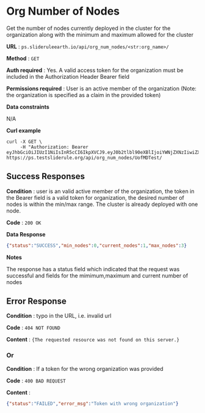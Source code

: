 # Org Number of Nodes

Get the number of nodes currently deployed in the cluster for the organization along with the minimum and maximum allowed for the cluster

**URL** : `ps.slideruleearth.io/api/org_num_nodes/<str:org_name>/`

**Method** : `GET`

**Auth required** : Yes. A valid access token for the organization must be included in the Authorization Header Bearer field

**Permissions required** : User is an active member of the organization (Note: the organization is specified as a claim in the provided token)

**Data constraints**

N/A

**Curl example**

```
curl -X GET \
     -H "Authorization: Bearer eyJhbGciOiJIUzI1NiIsInR5cCI6IkpXVCJ9.eyJ0b2tlbl90eXBlIjoiYWNjZXNzIiwiZXhwIjoxNjY5NzI2OTg4LCJpYXQiOjE2Njk2NDA1ODgsImp0aSI6ImI2Njc2Zjg1YTBkNjRlNjY4ZTEyZWQxYjlmNTFhN2M0Iiwib3JnX25hbWUiOiJVb2ZNRFRlc3QiLCJ1c2VyX25hbWUiOiJjZXVnYXJ0ZWJsYWlyIiwidXNlcl9pZCI6M30.4Q2E76l4UGHbUlrN7hYPKIEa4FKMJ7UhFEwJTV6fqdk" https://ps.testsliderule.org/api/org_num_nodes/UofMDTest/
```

## Success Responses

**Condition** : user is an valid active member of the organization, the token in the Bearer field is a valid token for organization, the desired number of nodes is within the min/max range. The cluster is already deployed with one node.

**Code** : `200 OK`

**Data Response**

```json
{"status":"SUCCESS","min_nodes":0,"current_nodes":1,"max_nodes":3}
```
**Notes**

The response has a status field which indicated that the request was successful and fields for the mimimum,maximum and current number of nodes

## Error Response

**Condition** : typo in the URL, i.e. invalid url

**Code** : `404 NOT FOUND`

**Content** : `{The requested resource was not found on this server.}`

### Or

**Condition** : If a token for the wrong organization was provided

**Code** : `400 BAD REQUEST`

**Content** : 
```json
{"status":"FAILED","error_msg":"Token with wrong organization"}
```
 